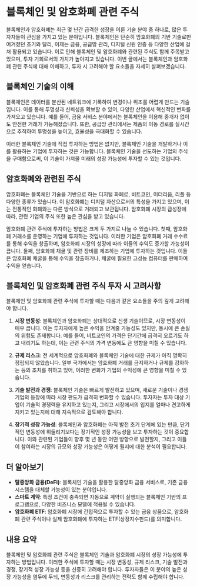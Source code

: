 # 블록체인 및 암호화폐 관련 주식

블록체인과 암호화폐는 최근 몇 년간 급격한 성장을 이룬 기술 분야 중 하나로, 많은 투자자들이 관심을 가지고 있는 분야입니다. 블록체인은 단순히 암호화폐의 기반 기술로만 여겨졌던 초기와 달리, 이제는 금융, 공급망 관리, 디지털 신원 인증 등 다양한 산업에 걸쳐 활용되고 있습니다. 이로 인해 블록체인 및 암호화폐와 관련된 주식도 함께 주목받고 있으며, 투자 기회로서의 가치가 높아지고 있습니다. 이번 글에서는 블록체인과 암호화폐 관련 주식에 대해 이해하고, 투자 시 고려해야 할 요소들을 자세히 살펴보겠습니다.

## 블록체인 기술의 이해

블록체인은 데이터를 분산된 네트워크에 기록하여 변경이나 위조를 어렵게 만드는 기술입니다. 이를 통해 투명성과 신뢰성을 확보할 수 있어, 다양한 산업에서 혁신적인 변화를 가져오고 있습니다. 예를 들어, 금융 서비스 분야에서는 블록체인을 이용해 중개자 없이도 안전한 거래가 가능해졌습니다. 또한, 공급망 관리에서는 제품의 이동 경로를 실시간으로 추적하여 투명성을 높이고, 효율성을 극대화할 수 있습니다.

이러한 블록체인 기술에 직접 투자하는 방법은 없지만, 블록체인 기술을 개발하거나 이를 활용하는 기업에 투자하는 것은 가능합니다. 블록체인 기술을 선도하는 기업의 주식을 구매함으로써, 이 기술이 가져올 미래의 성장 가능성에 투자할 수 있는 것입니다.

## 암호화폐와 관련된 주식

암호화폐는 블록체인 기술을 기반으로 하는 디지털 화폐로, 비트코인, 이더리움, 리플 등 다양한 종류가 있습니다. 이 암호화폐는 디지털 자산으로서의 특성을 가지고 있으며, 이는 전통적인 화폐와는 다른 방식으로 거래되고 보관됩니다. 암호화폐 시장의 급성장에 따라, 관련 기업의 주식 또한 높은 관심을 받고 있습니다.

암호화폐 관련 주식에 투자하는 방법은 크게 두 가지로 나눌 수 있습니다. 첫째, 암호화폐 거래소를 운영하는 기업에 투자하는 것입니다. 이러한 기업은 암호화폐 거래 수수료를 통해 수익을 창출하며, 암호화폐 시장의 성장에 따라 이들의 수익도 증가할 가능성이 큽니다. 둘째, 암호화폐 채굴 및 관련 장비를 제조하는 기업에 투자하는 것입니다. 이들은 암호화폐 채굴을 통해 수익을 창출하거나, 채굴에 필요한 고성능 컴퓨터를 판매하여 수익을 얻습니다.

## 블록체인 및 암호화폐 관련 주식 투자 시 고려사항

블록체인 및 암호화폐 관련 주식에 투자할 때는 다음과 같은 요소들을 주의 깊게 고려해야 합니다.

1. **시장 변동성**: 블록체인과 암호화폐는 상대적으로 신생 기술이므로, 시장 변동성이 매우 큽니다. 이는 투자자에게 높은 수익을 안겨줄 가능성도 있지만, 동시에 큰 손실의 위험도 존재합니다. 예를 들어, 비트코인의 가격은 단기간에 급격히 오르기도 하고 내리기도 하는데, 이는 관련 주식의 가격 변동에도 큰 영향을 미칠 수 있습니다.

2. **규제 리스크**: 전 세계적으로 암호화폐와 블록체인 기술에 대한 규제가 아직 명확히 정립되지 않았습니다. 일부 국가에서는 암호화폐 거래를 금지하거나 규제를 강화하는 등의 조치를 취하고 있어, 이러한 변화가 기업의 수익성에 큰 영향을 미칠 수 있습니다.

3. **기술 발전과 경쟁**: 블록체인 기술은 빠르게 발전하고 있으며, 새로운 기술이나 경쟁 기업의 등장에 따라 시장 판도가 급격히 변화할 수 있습니다. 투자자는 투자 대상 기업이 기술적 경쟁력을 유지하고 있는지, 그리고 시장에서의 입지를 얼마나 견고하게 지키고 있는지에 대해 지속적으로 검토해야 합니다.

4. **장기적 성장 가능성**: 블록체인과 암호화폐는 아직 발전 초기 단계에 있는 만큼, 단기적인 변동성에 휘둘리기보다는 장기적인 성장 가능성을 보고 투자하는 것이 중요합니다. 이와 관련된 기업들이 향후 몇 년 동안 어떤 방향으로 발전할지, 그리고 이들이 참여하는 시장의 규모와 성장 가능성은 어떻게 될지에 대한 분석이 필요합니다.

## 더 알아보기

- **탈중앙화 금융(DeFi)**: 블록체인 기술을 활용한 탈중앙화 금융 서비스로, 기존 금융 시스템을 대체할 가능성이 있는 분야입니다.
- **스마트 계약**: 특정 조건이 충족되면 자동으로 계약이 실행되는 블록체인 기반의 프로그램으로, 다양한 비즈니스 모델에 적용될 수 있습니다.
- **암호화폐 ETF**: 암호화폐 시장에 간접적으로 투자할 수 있는 금융 상품으로, 암호화폐 관련 주식이나 실제 암호화폐에 투자하는 ETF(상장지수펀드)를 의미합니다.

## 내용 요약

블록체인 및 암호화폐 관련 주식은 블록체인 기술과 암호화폐 시장의 성장 가능성에 투자하는 방법입니다. 이러한 주식에 투자할 때는 시장 변동성, 규제 리스크, 기술 발전과 경쟁, 장기적 성장 가능성 등을 신중히 고려해야 합니다. 투자자들은 이 분야의 높은 성장 가능성을 염두에 두되, 변동성과 리스크를 관리하는 전략도 함께 수립해야 합니다.
